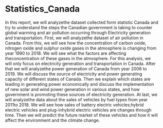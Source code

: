 # Statistics_Canada
In  this  report,  we  will analyzethe  dataset collected  form  statistic  Canada  and  try  to understand the steps the Canadian government   is   taking   to   counter   global warming and air pollution occurring through Electricity generation and transportation. First,  we  will analyzethe  dataset  of  air pollution  in  Canada.  From  this,  we  will  see how   the   concentration   of   carbon   oxide, nitrogen oxide and sulphur oxide gases in the atmosphere  is  changing  from  year  1990  to 2018.   We   will   see   what   the   factors   are affecting  theconcentration  of  these  gases  in the  atmosphere.  For  this  analysis,  we  will only   focus   on   electricity   generation   and transportation in Canada. After   that   we   will analyzethe   power generation  of  Canada  from  year  2008  to 2019.    We    will    discuss    the    source    of electricity  and  power  generating  capacity  of different  states  of  Canada.  Then  we  explain which states are leading in generating power economically and discuss the implementation of  new  solar  and  wind  power  generation  in various   states,   and   how   government   is promoting    these    sources    of    electricity generation. At  last,  we  will analyzethe  data  about  the sales of vehicles by fuel types from year 2011to  2018.  We  will  see  how  sales  of  battery electric vehicles;hybrid electric vehicles and plug-inhybrid  electric  vehicles  are  changes through time. Then we will predict the future market of these vehicles and how it will affect the environment and the climate change.
